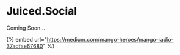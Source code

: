 # Juiced.Social

Coming Soon...

{% embed url="https://medium.com/mango-heroes/mango-radio-37adfae67680" %}
